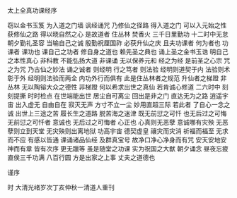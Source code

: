 太上全真功课经序

窃以金书玉笈 为入道之门墙 讽经诵咒 乃修仙之径路 得入道之门 可以入元始之性 获修仙之路 得以晓自然之心 是故道者 住丛林 焚香火 三千日里勤功 十二时中无怠 朝夕勤礼圣容 当输自己之诚 殷勤祝厘国祚 必获升仙之庆 且夫功课者 何为者也 功课者 课功也 课自己之功者 修自身之道也 赖先圣之典也 诵上圣之金书玉诰 明自己之本性真心 非科教 不能弘扬大道 非课诵 无以保养元和 经之为经 是前圣之心宗 咒之为咒 乃古仙之妙法 诵之诚者 则经明 行之笃者 则法验 经明则道契于内 法验则术彰于外 经明则法验而两全 内功外行而俱有 此是住丛林者之规范 升仙者之梯蹬 非丛林 无以陶镕大众之德性 非梯蹬 何以希求出世之真仙 若肯诚心修道 二六时中 刻刻提撕 时时检点 在世端能出世 居尘自可离尘 回出是非之门 直达无为之路 逍遥宇宙 出入虚无 自由自在 寂灭无声 方寸不立一尘 妙用直超三际 若此者 了自心一念之诚 出世上三途之苦 履长生之道路 脱苦海之迷津 既无前愆之可忏 也无后过之可悔 无前愆之可忏者 意诚也 无后过之可悔者 心正也 心真则无恶孽 意诚哪有灾殃 无恶孽则立到天堂 无灾殃则出离地狱 功高宇宙 德契虚皇 禳灾而灾消 祈福而福至 无求而不应 有感以皆通 课诵诸品仙经 及群真宝号 故净口净心净身而有咒 安天安地安神而有章 皆有次序 更无躐等 虽是随堂之功课 实为祝国之大猷 朝夕诵念 昼夜忘疲 直侯三千功满 八百行圆 方是出家之上事 丈夫之道德也

谨序

时 大清光绪岁次丁亥仲秋一清道人重刊
